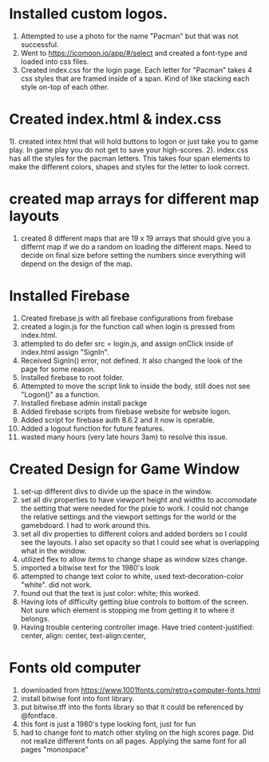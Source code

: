 # Installed custom logos.

1. Attempted to use a photo for the name "Pacman" but that was not successful.
2. Went to https://icomoon.io/app/#/select and created a font-type and loaded into css files.
3. Created index.css for the login page. Each letter for "Pacman" takes 4 css styles that are framed
   inside of a span. Kind of like stacking each style on-top of each other.

# Created index.html & index.css

1). created intex html that will hold buttons to logon or just take you to game play. In game play you do not get to save your high-scores.
2). index.css has all the styles for the pacman letters. This takes four span elements to make the different colors, shapes and styles for the letter to look correct.

# created map arrays for different map layouts

1. created 8 different maps that are 19 x 19 arrays that should give you a differnt map if we do a random on loading the different maps. Need to decide on final size before setting the numbers since everything will depend on the design of the map.

# Installed Firebase

1. Created firebase.js with all firebase configurations from firebase
2. created a login.js for the function call when login is pressed from index.html.
3. attempted to do defer src = login.js, and assign onClick inside of index.html assign "SignIn".
4. Received SignIn() error, not defined. It also changed the look of the page for some reason.
5. Installed firebase to root folder.
6. Attempted to move the script link to inside the body, still does not see "Logon()" as a function.
7. Installed firebase admin install packge
8. Added firebase scripts from firebase website for website logon.
9. Added script for firebase auth 8.6.2 and it now is operable.
10. Added a logout function for future features.
11. wasted many hours (very late hours 3am) to resolve this issue.

# Created Design for Game Window

1. set-up different divs to divide up the space in the window.
2. set all div properties to have viewport height and widths to accomodate the setting that were needed for the pixie to work. I could not change the relative settings and the viewport settings for the world or the gamebdoard. I had to work around this.
3. set all div properties to different colors and added borders so I could see the layouts. I also set opacity so that I could see what is overlapping what in the window.
4. utilized flex to allow items to change shape as window sizes change.
5. imported a bitwise text for the 1980's look
6. attempted to change text color to white, used text-decoration-color "white". did not work.
7. found out that the text is just color: white; this worked.
8. Having lots of difficulty getting blue controls to bottom of the screen. Not sure which element
   is stopping me from getting it to where it belongs.
9. Having trouble centering controller image. Have tried content-justified: center, align: center, text-align:center,

# Fonts old computer

1. downloaded from https://www.1001fonts.com/retro+computer-fonts.html
2. install bitwise font into font library.
3. put bitwise.tff into the fonts library so that it could be referenced by @fontface.
4. this font is just a 1980's type looking font, just for fun
5. had to change font to match other styling on the high scores page. Did not realize different fonts on all pages. Applying the same font for all pages "monospace"
